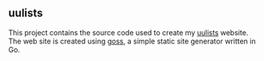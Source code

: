 ## uulists

This project contains the source code used to create my
[uulists](http://uulists.s3-website-us-west-2.amazonaws.com/index.html)
website.
The web site is created using [goss](https://github.com/brothertoad/goss),
a simple static site generator written in Go.
